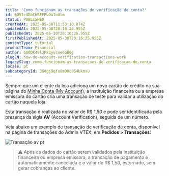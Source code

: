 ```yaml
---
title: 'Como funcionam as transações de verificação de conta?'
id: 6O51eUDbChBEFPw9oInUtm
status: PUBLISHED
createdAt: 2025-05-30T11:53:10.874Z
updatedAt: 2025-05-30T20:16:25.955Z
publishedAt: 2025-05-30T20:16:25.955Z
firstPublishedAt: 2025-05-30T20:16:25.955Z
contentType: tutorial
productTeam: Financial
author: 6DODK49lJPk3yvcoe6GB6g
slugEN: how-do-account-verification-transactions-work
legacySlug: como-funcionam-as-transacoes-de-verificacao-de-conta
locale: pt
subcategoryId: 3Gdgj9qfu8mO0c0S4Ukmsu
---
```


Sempre que um cliente da loja adiciona um novo cartão de crédito na sua página do [Minha Conta (My Account)](/pt/tutorial/como-funciona-a-minha-conta--2BQ3GiqhqGJTXsWVuio3Xh#cartoes), a instituição financeira ou a empresa emissora do cartão cria uma transação de teste para validar a utilização do cartão naquela loja.

Esta transação é realizada no valor de R$ 1,50 e pode ser identificada pela presença da sigla __AV__ (Account Verification), seguida de um número.

Veja abaixo um exemplo de transação de verificação de conta, disponível na página de transações do Admin VTEX, em __Pedidos > Transações__:

![Transação av pt](https://cdn.statically.io/gh/vtexdocs/help-center-content/refs/heads/main/docs/pt/tutorials/pagamentos/transa%C3%A7%C3%B5es/como-funcionam-as-transacoes-de-verificacao-de-conta_1.png)

> ⚠️ Após os dados do cartão serem validados pela instituição financeira ou empresa emissora, a transação de pagamento é automaticamente cancelada e o valor de R$ 1,50, estornado, sem gerar cobranças ao cliente.
